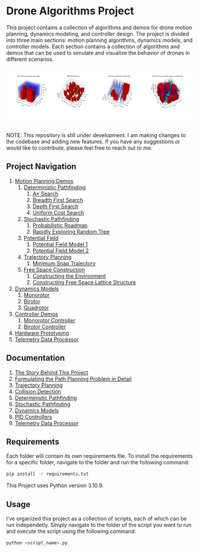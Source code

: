 # Drone Algorithms Project
This project contains a collection of algorithms and demos for drone motion planning, dynamics modeling, and controller design. The project is divided into three main sections: motion planning algorithms, dynamics models, and controller models. Each section contains a collection of algorithms and demos that can be used to simulate and visualize the behavior of drones in different scenarios.

![Image](docs/supporting_figures/composite-display.png)

NOTE: This repository is still under development. I am making changes to the codebase and adding new features. If you have any suggestions or would like to contribute, please feel free to reach out to me.

## Project Navigation
1. [Motion Planning Demos](motion_planning_demos)
    1. [Deterministic Pathfinding](motion_planning_demos/deterministic_pathfinding_algorithms/)
        1. [A* Search](motion_planning_demos/deterministic_pathfinding_algorithms/a_star_search.py)
        1. [Breadth First Search](motion_planning_demos/deterministic_pathfinding_algorithms/breadth_first_search.py)
        1. [Depth First Search](motion_planning_demos/deterministic_pathfinding_algorithms/depth_first_search.py)
        1. [Uniform Cost Search](motion_planning_demos/deterministic_pathfinding_algorithms/uniform_cost_search.py)
    2. [Stochastic Pathfinding](motion_planning_demos/stochastic_pathfinding_algorithms/)
        1. [Probabilistic Roadmap](motion_planning_demos/stochastic_pathfinding_algorithms/prm.py)
        1. [Rapidly Exploring Random Tree](motion_planning_demos/stochastic_pathfinding_algorithms/rrt_with_steering.py)
    3. [Potential Field](motion_planning_demos/potential_field_pathfinding_algorithms/)
        1. [Potential Field Model 1](motion_planning_demos/potential_field_pathfinding_algorithms/rhp_model_1.py)
        1. [Potential Field Model 2](motion_planning_demos/potential_field_pathfinding_algorithms/rhp_model_2.py)
    4. [Trajectory Planning](motion_planning_algorithms)
        1. [Minimum Snap Trajectory](motion_planning_demos/trajectory_planning_algorithms/seventh_order_polynomial.py)
    5. [Free Space Construction](motion_planning_demos/free_space_construction/)
        1. [Constructing the Environment](motion_planning_demos/free_space_construction/environment_data.py)
        1. [Constructing Free Space Lattice Structure](motion_planning_demos/free_sace_construction/lattice.py)
2. [Dynamics Models](dynamics_models)
    1. [Monorotor](dynamics_models/monorotor/)
    2. [Birotor](dynamics_models/birotor/)
    3. [Quadrotor](dynamics_models/quadrotor/)
3. [Controller Demos](control_demos)
    1. [Monorotor Controller](control_demos/monorotor/)
    2. [Birotor Controller](control_demos/birotor/)
4. [Hardware Prototyping](drone_hardware_prototyping)
1. [Telemetry Data Processor](telemetry_data_processor/)

## Documentation
1. [The Story Behind This Project](docs/the_story_behind_this_project.md)
2. [Formulating the Path Planning Problem in Detail](docs/understanding_the_path_planning_problem_in_detail.md)
3. [Trajectory Planning](docs/trajectory_planning_algorithms_.md)
4. [Collision Detection](docs/collision_detection.md)
5. [Deterministic Pathfinding](docs/deterministic_pathfinding_algorithms.md)
6. [Stochastic Pathfinding](docs/stochastic_pathfinding_algorithms.md)
7. [Dynamics Models](docs/dynamics_models.md)
8. [PID Controllers](docs/PID_controllers.md)
1. [Telemetry Data Processor](telemetry_data_processor/)

## Requirements
Each folder will contain its own requirements file. To install the requirements for a specific folder, navigate to the folder and run the following command:
```bash
pip install -r requirements.txt
```

This Project uses Python version 3.10.9.

## Usage
I've organized this project as a collection of scripts, each of which can be run independetly. Simply navigate to the folder of the script you want to run and execute the script using the following command:

```bash
python <script_name>.py
```




